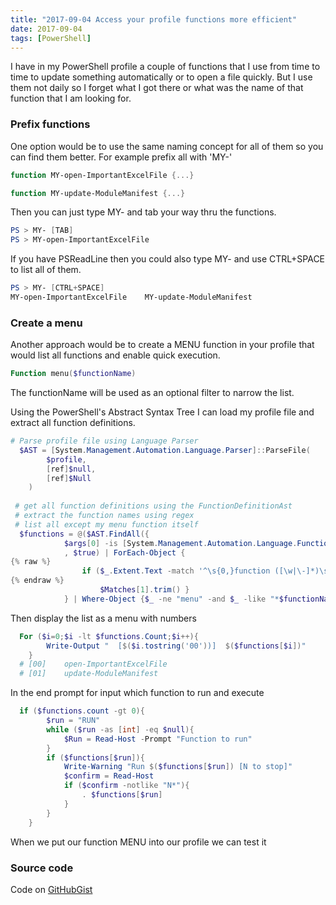 ```yaml
---
title: "2017-09-04 Access your profile functions more efficient"
date: 2017-09-04
tags: [PowerShell]
---
```


I have in my PowerShell profile a couple of functions that I use from time to time to update something automatically or to open a file quickly.
But I use them not daily so I forget what I got there or what was the name of that function that I am looking for.

### Prefix functions
One option would be to use the same naming concept for all of them so you can find them better.
For example prefix all with 'MY-'

```powershell
function MY-open-ImportantExcelFile {...}

function MY-update-ModuleManifest {...}
```

Then you can just type MY- and tab your way thru the functions.

```powershell
PS > MY- [TAB]
PS > MY-open-ImportantExcelFile
```

If you have PSReadLine then you could also type MY- and use CTRL+SPACE to list all of them.
```powershell
PS > MY- [CTRL+SPACE]
MY-open-ImportantExcelFile    MY-update-ModuleManifest 
```

### Create a menu
Another approach would be to create a MENU function in your profile that would list all functions and enable quick execution.

```powershell
Function menu($functionName)
```
The functionName will be used as an optional filter to narrow the list.

Using the PowerShell's Abstract Syntax Tree I can load my profile file and extract all function definitions.
```powershell
# Parse profile file using Language Parser
  $AST = [System.Management.Automation.Language.Parser]::ParseFile(
	    $profile,
	    [ref]$null,
	    [ref]$Null
	)
 
 # get all function definitions using the FunctionDefinitionAst
 # extract the function names using regex
 # list all except my menu function itself
  $functions = @($AST.FindAll({
	    	$args[0] -is [System.Management.Automation.Language.FunctionDefinitionAst]}
	    	, $true) | ForEach-Object {
{% raw %}
	    		if ($_.Extent.Text -match '^\s{0,}function ([\w|\-]*)\s{0,}{{0,1}'){
{% endraw %}
					$Matches[1].trim() }
			} | Where-Object {$_ -ne "menu" -and $_ -like "*$functionName*"} | Sort-Object)
```
Then display the list as a menu with numbers

```powershell
  For ($i=0;$i -lt $functions.Count;$i++){				
		Write-Output "	[$($i.tostring('00'))]	$($functions[$i])"
	}
  # [00]    open-ImportantExcelFile
  # [01]    update-ModuleManifest
```

In the end prompt for input which function to run and execute
```powershell
  if ($functions.count -gt 0){
		$run = "RUN"
		while ($run -as [int] -eq $null){
			$Run = Read-Host -Prompt "Function to run"
		}
		if ($functions[$run]){
			Write-Warning "Run $($functions[$run]) [N to stop]"
			$confirm = Read-Host 
			if ($confirm -notlike "N*"){
				. $functions[$run]
			}
		}
	}
```

When we put our function MENU into our profile we can test it


### Source code
Code on [GitHubGist](https://gist.github.com/amnich/5099c5e472150da1d09f5ceb1142765a)
